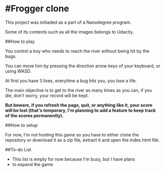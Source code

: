 #Frogger clone
===============================

This project was initiaded as a part of a Nanodegree program.

Some of its contents such as all the images belongs to Udacity.

##How to play

You control a boy who needs to reach the river without being hit by the bugs. 

You can move him by pressing the direction arrow keys of your keyboard, or using WASD.

At first you have 3 lives, everytime a bug hits you, you lose
a life.

The main objective is to get to the river as many times as you
can, if you die, don't worry, your record will be kept.

**But beware, if you refresh the page, quit, or anything like
it, your score will be lost (that's temporary, I'm planning to add a feature to keep track of the scores permanently).**

##How to setup

For now, I'm not hosting this game so you have to either clone
the repository or download it as a zip file, extract it and 
open the index.html file.

##To-do List

- This list is empty for now because I'm busy, but I have plans
- to expand the game
